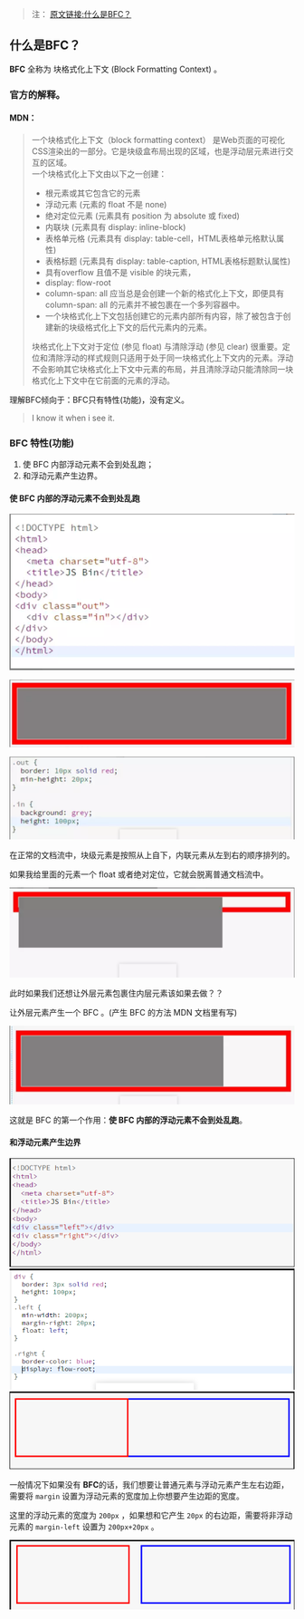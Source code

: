 >注： [原文链接:什么是BFC？](https://www.jianshu.com/p/0d713b32cd0d)

## 什么是BFC？
**BFC** 全称为 块格式化上下文 (Block Formatting Context) 。

### 官方的解释。

#### MDN：

> 一个块格式化上下文（block formatting context） 是Web页面的可视化CSS渲染出的一部分。它是块级盒布局出现的区域，也是浮动层元素进行交互的区域。  
一个块格式化上下文由以下之一创建：  
>* 根元素或其它包含它的元素
>* 浮动元素 (元素的 float 不是 none)
>* 绝对定位元素 (元素具有 position 为 absolute 或 fixed)
>* 内联块 (元素具有 display: inline-block)
>* 表格单元格 (元素具有 display: table-cell，HTML表格单元格默认属性)
>* 表格标题 (元素具有 display: table-caption, HTML表格标题默认属性)
>* 具有overflow 且值不是 visible 的块元素，
>* display: flow-root
>* column-span: all 应当总是会创建一个新的格式化上下文，即便具有 column-span: all 的元素并不被包裹在一个多列容器中。
>* 一个块格式化上下文包括创建它的元素内部所有内容，除了被包含于创建新的块级格式化上下文的后代元素内的元素。  
> 
>块格式化上下文对于定位 (参见 float) 与清除浮动 (参见 clear) 很重要。定位和清除浮动的样式规则只适用于处于同一块格式化上下文内的元素。浮动不会影响其它块格式化上下文中元素的布局，并且清除浮动只能清除同一块格式化上下文中在它前面的元素的浮动。

理解BFC倾向于：BFC只有特性(功能)，没有定义。
         
> I know it when i see it.

### BFC 特性(功能)
1. 使 BFC 内部浮动元素不会到处乱跑；
2. 和浮动元素产生边界。
#### 使 BFC 内部的浮动元素不会到处乱跑
![HTML](images/BFC/HTML.png)

![没有产生BFC](images/BFC/No-BFC.png)

![CSS](images/BFC/CSS.png)

在正常的文档流中，块级元素是按照从上自下，内联元素从左到右的顺序排列的。

如果我给里面的元素一个 float 或者绝对定位，它就会脱离普通文档流中。

![没有产生BFC](images/BFC/absolute-NOBFEC.png)

此时如果我们还想让外层元素包裹住内层元素该如果去做？？

让外层元素产生一个 BFC 。(产生 BFC 的方法 MDN 文档里有写)

![产生 BFC](images/BFC/createBFC.png)

这就是 BFC 的第一个作用：**使 BFC 内部的浮动元素不会到处乱跑**。

#### 和浮动元素产生边界
![HTML](images/BFC/createBFC-HTML.png)
![CSS](images/BFC/createBFC-CSS.png)
![没有产生BFC](images/BFC/border-No-BFC.png)

一般情况下如果没有 **BFC**的话，我们想要让普通元素与浮动元素产生左右边距，需要将 ```margin``` 设置为浮动元素的宽度加上你想要产生边距的宽度。

这里的浮动元素的宽度为 ```200px``` ，如果想和它产生 ```20px``` 的右边距，需要将非浮动元素的 ```margin-left``` 设置为 ```200px+20px``` 。

![产生了 BFC](images/BFC/border-BFC.png)